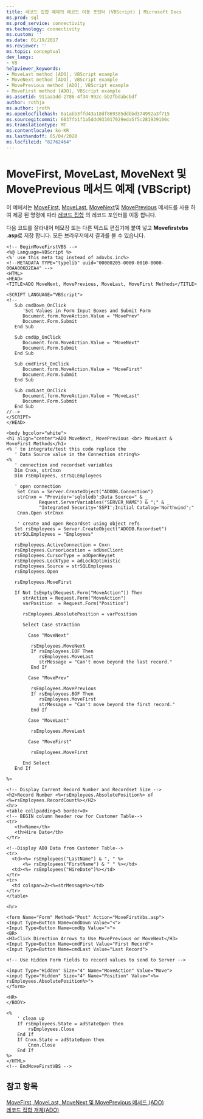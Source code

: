 ```yaml
---
title: 레코드 집합 예제의 레코드 이동 포인터 (VBScript) | Microsoft Docs
ms.prod: sql
ms.prod_service: connectivity
ms.technology: connectivity
ms.custom: ''
ms.date: 01/19/2017
ms.reviewer: ''
ms.topic: conceptual
dev_langs:
- VB
helpviewer_keywords:
- MoveLast method [ADO], VBScript example
- MoveNext method [ADO], VBScript example
- MovePrevious method [ADO], VBScript example
- MoveFirst method [ADO], VBScript example
ms.assetid: 911aa1dd-2786-4f34-992c-bb2fbdabcbdf
author: rothja
ms.author: jroth
ms.openlocfilehash: 8a1abb3ffd43a18df869385ddbbd374992a3f715
ms.sourcegitcommit: 6037fb1f1a5ddd933017029eda5f5c281939100c
ms.translationtype: MT
ms.contentlocale: ko-KR
ms.lasthandoff: 05/04/2020
ms.locfileid: "82762464"
---
```

# <a name="movefirst-movelast-movenext-and-moveprevious-methods-example-vbscript"></a>MoveFirst, MoveLast, MoveNext 및 MovePrevious 메서드 예제 (VBScript)
이 예에서는 [MoveFirst](../../../ado/reference/ado-api/movefirst-movelast-movenext-and-moveprevious-methods-ado.md), [MoveLast](../../../ado/reference/ado-api/movefirst-movelast-movenext-and-moveprevious-methods-ado.md), [MoveNext](../../../ado/reference/ado-api/movefirst-movelast-movenext-and-moveprevious-methods-ado.md)및 [MovePrevious](../../../ado/reference/ado-api/movefirst-movelast-movenext-and-moveprevious-methods-ado.md) 메서드를 사용 하 여 제공 된 명령에 따라 [레코드 집합](../../../ado/reference/ado-api/recordset-object-ado.md) 의 레코드 포인터를 이동 합니다.  
  
 다음 코드를 잘라내어 메모장 또는 다른 텍스트 편집기에 붙여 넣고 **Movefirstvbs .asp**로 저장 합니다. 모든 브라우저에서 결과를 볼 수 있습니다.  
  
```  
<!-- BeginMoveFirstVBS -->  
<%@ Language=VBScript %>  
<%' use this meta tag instead of adovbs.inc%>  
<!--METADATA TYPE="typelib" uuid="00000205-0000-0010-8000-00AA006D2EA4" -->  
<HTML>  
<HEAD>  
<TITLE>ADO MoveNext, MovePrevious, MoveLast, MoveFirst Methods</TITLE>  
  
<SCRIPT LANGUAGE="VBScript">  
<!--  
   Sub cmdDown_OnClick  
      'Set Values in Form Input Boxes and Submit Form  
      Document.form.MoveAction.Value = "MovePrev"  
      Document.Form.Submit  
   End Sub  
  
   Sub cmdUp_OnClick  
      Document.form.MoveAction.Value = "MoveNext"  
      Document.Form.Submit  
   End Sub  
  
   Sub cmdFirst_OnClick  
      Document.form.MoveAction.Value = "MoveFirst"  
      Document.Form.Submit  
   End Sub  
  
   Sub cmdLast_OnClick  
      Document.form.MoveAction.Value = "MoveLast"  
      Document.Form.Submit  
   End Sub  
//-->  
</SCRIPT>  
</HEAD>  
  
<body bgcolor="white">   
<h1 align="center">ADO MoveNext, MovePrevious <br> MoveLast & MoveFirst Methods</h1>  
<% ' to integrate/test this code replace the   
   ' Data Source value in the Connection string%>  
<%   
   ' connection and recordset variables  
   Dim Cnxn, strCnxn  
   Dim rsEmployees, strSQLEmployees  
  
   ' open connection  
    Set Cnxn = Server.CreateObject("ADODB.Connection")  
    strCnxn = "Provider='sqloledb';Data Source=" & _  
            Request.ServerVariables("SERVER_NAME") & ";" & _  
            "Integrated Security='SSPI';Initial Catalog='Northwind';"  
    Cnxn.Open strCnxn  
  
    ' create and open Recordset using object refs  
   Set rsEmployees = Server.CreateObject("ADODB.Recordset")  
   strSQLEmployees = "Employees"  
  
   rsEmployees.ActiveConnection = Cnxn  
   rsEmployees.CursorLocation = adUseClient  
   rsEmployees.CursorType = adOpenKeyset  
   rsEmployees.LockType = adLockOptimistic  
   rsEmployees.Source = strSQLEmployees  
   rsEmployees.Open  
  
   rsEmployees.MoveFirst  
  
   If Not IsEmpty(Request.Form("MoveAction")) Then  
      strAction = Request.Form("MoveAction")  
      varPosition  = Request.Form("Position")  
  
      rsEmployees.AbsolutePosition = varPosition  
  
      Select Case strAction  
  
        Case "MoveNext"  
  
         rsEmployees.MoveNext  
         If rsEmployees.EOF Then  
            rsEmployees.MoveLast  
            strMessage = "Can't move beyond the last record."  
         End If  
  
        Case "MovePrev"  
  
         rsEmployees.MovePrevious  
         If rsEmployees.BOF Then  
            rsEmployees.MoveFirst  
            strMessage = "Can't move beyond the first record."  
         End If  
  
        Case "MoveLast"  
  
         rsEmployees.MoveLast  
  
        Case "MoveFirst"  
  
         rsEmployees.MoveFirst  
  
      End Select  
   End If  
  
%>  
  
<!-- Display Current Record Number and Recordset Size -->  
<h2>Record Number <%=rsEmployees.AbsolutePosition%> of <%=rsEmployees.RecordCount%></H2>  
<hr>  
<table cellpadding=5 border=0>  
<!-- BEGIN column header row for Customer Table-->  
<tr>  
   <th>Name</th>  
   <th>Hire Date</th>  
</tr>  
  
<!--Display ADO Data from Customer Table-->  
<tr>  
  <td><%= rsEmployees("LastName") & ", " %>   
      <%= rsEmployees("FirstName") & " " %></td>  
  <td><%= rsEmployees("HireDate")%></td>  
</tr>   
<tr>  
  <td colspan=2><%=strMessage%></td>  
</tr>  
</table>  
  
<hr>  
  
<form Name="Form" Method="Post" Action="MoveFirstVbs.asp">  
<Input Type=Button Name=cmdDown Value="<">  
<Input Type=Button Name=cmdUp Value=">">  
<BR>  
<H3>Click Direction Arrows to Use MovePrevious or MoveNext</H3>  
<Input Type=Button Name=cmdFirst Value="First Record">  
<Input Type=Button Name=cmdLast Value="Last Record">  
  
<!-- Use Hidden Form Fields to record values to send to Server -->  
  
<input Type="Hidden" Size="4" Name="MoveAction" Value="Move">  
<input Type="Hidden" Size="4" Name="Position" Value="<%= rsEmployees.AbsolutePosition%>">  
</form>  
  
<HR>  
</BODY>  
  
<%  
    ' clean up  
    If rsEmployees.State = adStateOpen then  
        rsEmployees.Close  
    End If  
    If Cnxn.State = adStateOpen then  
        Cnxn.Close  
    End If  
%>  
</HTML>  
<!-- EndMoveFirstVBS -->  
```  
  
## <a name="see-also"></a>참고 항목  
 [MoveFirst, MoveLast, MoveNext 및 MovePrevious 메서드 (ADO)](../../../ado/reference/ado-api/movefirst-movelast-movenext-and-moveprevious-methods-ado.md)   
 [레코드 집합 개체(ADO)](../../../ado/reference/ado-api/recordset-object-ado.md)
